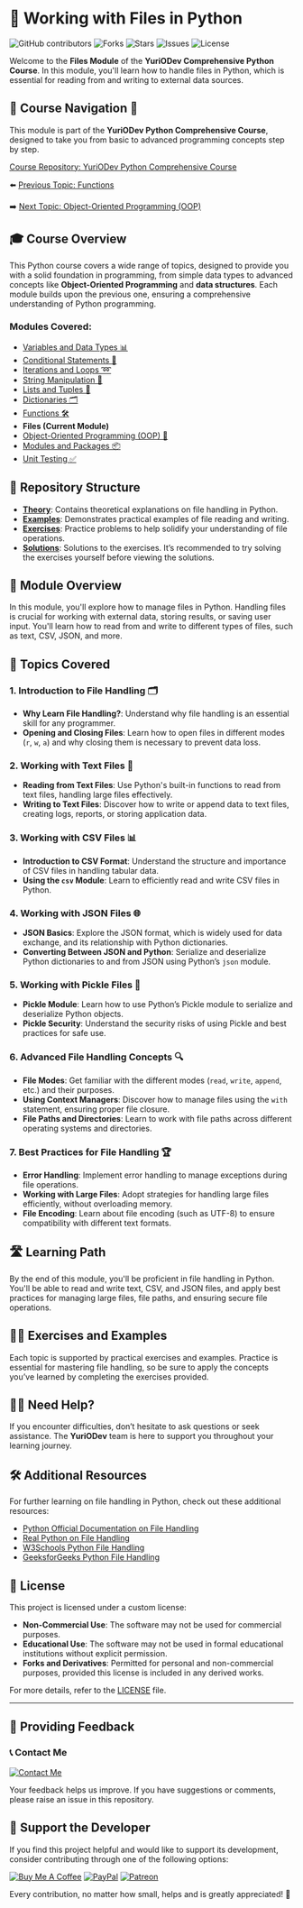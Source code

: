 # 📘 Working with Files in Python

![GitHub contributors](https://img.shields.io/github/contributors/YurioDev/python-yuriodev-01-simple-data-types?style=for-the-badge)
![Forks](https://img.shields.io/github/forks/YurioDev/python-yuriodev-01-simple-data-types?style=for-the-badge)
![Stars](https://img.shields.io/github/stars/YurioDev/python-yuriodev-01-simple-data-types?style=for-the-badge)
![Issues](https://img.shields.io/github/issues/YurioDev/python-yuriodev-01-simple-data-types?style=for-the-badge)
![License](https://img.shields.io/github/license/YurioDev/python-yuriodev-01-simple-data-types?style=for-the-badge)

Welcome to the **Files Module** of the **YuriODev Comprehensive Python Course**. In this module, you'll learn how to handle files in Python, which is essential for reading from and writing to external data sources.

## 🌟 Course Navigation 🧭

This module is part of the **YuriODev Python Comprehensive Course**, designed to take you from basic to advanced programming concepts step by step.

[Course Repository: YuriODev Python Comprehensive Course](https://github.com/YurioDev/Python-Course)

⬅️ [Previous Topic: Functions](https://github.com/YurioDev/python-yuriodev-07-functions-in-python/blob/main/README.md)  
  
➡️ [Next Topic: Object-Oriented Programming (OOP)](https://github.com/YurioDev/python-yuriodev-09-oop/blob/main/README.md)

## 🎓 Course Overview

This Python course covers a wide range of topics, designed to provide you with a solid foundation in programming, from simple data types to advanced concepts like **Object-Oriented Programming** and **data structures**. Each module builds upon the previous one, ensuring a comprehensive understanding of Python programming.

### Modules Covered:
- [Variables and Data Types 📊](https://github.com/YurioDev/python-yuriodev-01-simple-data-types/blob/main/README.md) 
- [Conditional Statements 🔀](https://github.com/YurioDev/python-yuriodev-02-simple-conditional-statements/blob/main/README.md)
- [Iterations and Loops ➿](https://github.com/YurioDev/python-yuriodev-03-iterations-and-loops/blob/main/README.md)
- [String Manipulation 🧵](https://github.com/YurioDev/python-yuriodev-04-string-manipulation/blob/main/README.md)
- [Lists and Tuples 📝](https://github.com/YurioDev/python-yuriodev-05-lists-in-python/blob/main/README.md)
- [Dictionaries 🗂](https://github.com/YurioDev/python-yuriodev-06-mastering-dictionaries/blob/main/README.md)
- [Functions 🛠](https://github.com/YurioDev/python-yuriodev-07-functions-in-python/blob/main/README.md)
- **Files (Current Module)**
- [Object-Oriented Programming (OOP) 🤖](https://github.com/YurioDev/python-yuriodev-09-oop/blob/main/README.md)
- [Modules and Packages 📦](https://github.com/YurioDev/python-yuriodev-10-modules-and-packages/blob/main/README.md)
- [Unit Testing ✅](https://github.com/YurioDev/python-yuriodev-11-unit-testing/blob/main/README.md)

## 📂 Repository Structure

- **[Theory](./theory)**: Contains theoretical explanations on file handling in Python.
- **[Examples](./examples)**: Demonstrates practical examples of file reading and writing.
- **[Exercises](./exercises)**: Practice problems to help solidify your understanding of file operations.
- **[Solutions](./solutions)**: Solutions to the exercises. It’s recommended to try solving the exercises yourself before viewing the solutions.

## 📝 Module Overview

In this module, you'll explore how to manage files in Python. Handling files is crucial for working with external data, storing results, or saving user input. You'll learn how to read from and write to different types of files, such as text, CSV, JSON, and more.

## 🧩 Topics Covered

### 1. Introduction to File Handling 🗂️
- **Why Learn File Handling?**: Understand why file handling is an essential skill for any programmer.
- **Opening and Closing Files**: Learn how to open files in different modes (`r`, `w`, `a`) and why closing them is necessary to prevent data loss.

### 2. Working with Text Files 📄
- **Reading from Text Files**: Use Python's built-in functions to read from text files, handling large files effectively.
- **Writing to Text Files**: Discover how to write or append data to text files, creating logs, reports, or storing application data.

### 3. Working with CSV Files 📊
- **Introduction to CSV Format**: Understand the structure and importance of CSV files in handling tabular data.
- **Using the `csv` Module**: Learn to efficiently read and write CSV files in Python.

### 4. Working with JSON Files 🌐
- **JSON Basics**: Explore the JSON format, which is widely used for data exchange, and its relationship with Python dictionaries.
- **Converting Between JSON and Python**: Serialize and deserialize Python dictionaries to and from JSON using Python’s `json` module.

### 5. Working with Pickle Files 🥒
- **Pickle Module**: Learn how to use Python’s Pickle module to serialize and deserialize Python objects.
- **Pickle Security**: Understand the security risks of using Pickle and best practices for safe use.

### 6. Advanced File Handling Concepts 🔍
- **File Modes**: Get familiar with the different modes (`read`, `write`, `append`, etc.) and their purposes.
- **Using Context Managers**: Discover how to manage files using the `with` statement, ensuring proper file closure.
- **File Paths and Directories**: Learn to work with file paths across different operating systems and directories.

### 7. Best Practices for File Handling 🏆
- **Error Handling**: Implement error handling to manage exceptions during file operations.
- **Working with Large Files**: Adopt strategies for handling large files efficiently, without overloading memory.
- **File Encoding**: Learn about file encoding (such as UTF-8) to ensure compatibility with different text formats.

## 🛣️ Learning Path

By the end of this module, you'll be proficient in file handling in Python. You'll be able to read and write text, CSV, and JSON files, and apply best practices for managing large files, file paths, and ensuring secure file operations.

## 🏋️‍♂️ Exercises and Examples

Each topic is supported by practical exercises and examples. Practice is essential for mastering file handling, so be sure to apply the concepts you’ve learned by completing the exercises provided.

## 🙋‍♂️ Need Help?

If you encounter difficulties, don’t hesitate to ask questions or seek assistance. The **YuriODev** team is here to support you throughout your learning journey.

## 🛠 Additional Resources

For further learning on file handling in Python, check out these additional resources:

- [Python Official Documentation on File Handling](https://docs.python.org/3/tutorial/inputoutput.html)
- [Real Python on File Handling](https://realpython.com/read-write-files-python/)
- [W3Schools Python File Handling](https://www.w3schools.com/python/python_file_handling.asp)
- [GeeksforGeeks Python File Handling](https://www.geeksforgeeks.org/file-handling-python/)

## 📢 License

This project is licensed under a custom license:

- **Non-Commercial Use**: The software may not be used for commercial purposes.
- **Educational Use**: The software may not be used in formal educational institutions without explicit permission.
- **Forks and Derivatives**: Permitted for personal and non-commercial purposes, provided this license is included in any derived works.

For more details, refer to the [LICENSE](./LICENSE) file.

---

## 📢 Providing Feedback

### 📞 Contact Me

[![Contact Me](https://img.shields.io/badge/Contact-Me-blue?style=for-the-badge)](mailto:contact@yuriodev.co.uk)

Your feedback helps us improve. If you have suggestions or comments, please raise an issue in this repository.


## 💖 Support the Developer

If you find this project helpful and would like to support its development, consider contributing through one of the following options:

[![Buy Me A Coffee](https://img.shields.io/badge/-Buy%20Me%20a%20Coffee-orange?style=for-the-badge&logo=buy-me-a-coffee)](https://www.buymeacoffee.com/yuriodev)
[![PayPal](https://img.shields.io/badge/Donate-PayPal-blue?style=for-the-badge&logo=paypal)](https://paypal.me/yuriodev)
[![Patreon](https://img.shields.io/badge/Support-Patreon-red?style=for-the-badge&logo=patreon)](https://www.patreon.com/YuriODev)

Every contribution, no matter how small, helps and is greatly appreciated! 🙏
